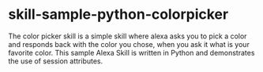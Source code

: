 # skill-sample-python-colorpicker
The color picker skill is a simple skill where alexa asks you to pick a color and responds back with the color you chose, when you ask it what is your favorite color. This sample Alexa Skill is written in Python and demonstrates the use of session attributes.

